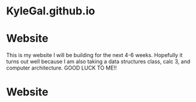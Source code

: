 # KyleGal.github.io
# Website
This is my website I will be building for the next 4-6 weeks. Hopefully it turns out well because I am also taking a data structures class, calc 3, and computer architecture. GOOD LUCK TO ME!!
# Website
